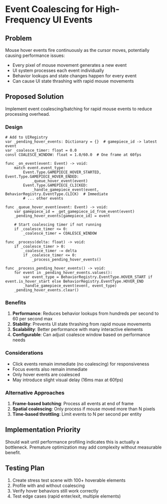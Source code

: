 # Event Coalescing for High-Frequency UI Events

## Problem

Mouse hover events fire continuously as the cursor moves, potentially causing performance issues:
- Every pixel of mouse movement generates a new event
- UI system processes each event individually
- Behavior lookups and state changes happen for every event
- Can cause UI state thrashing with rapid mouse movements

## Proposed Solution

Implement event coalescing/batching for rapid mouse events to reduce processing overhead.

### Design

```gdscript
# Add to UIRegistry
var _pending_hover_events: Dictionary = {}  # gamepiece_id -> latest event
var _coalesce_timer: float = 0.0
const COALESCE_WINDOW: float = 1.0/60.0  # One frame at 60fps

func _on_event(event: Event) -> void:
    match event.event_type:
        Event.Type.GAMEPIECE_HOVER_STARTED, Event.Type.GAMEPIECE_HOVER_ENDED:
            _queue_hover_event(event)
        Event.Type.GAMEPIECE_CLICKED:
            _handle_gamepiece_event(event, BehaviorRegistry.EventType.CLICK)  # Immediate
        # ... other events

func _queue_hover_event(event: Event) -> void:
    var gamepiece_id = _get_gamepiece_id_from_event(event)
    _pending_hover_events[gamepiece_id] = event
    
    # Start coalescing timer if not running
    if _coalesce_timer <= 0:
        _coalesce_timer = COALESCE_WINDOW

func _process(delta: float) -> void:
    if _coalesce_timer > 0:
        _coalesce_timer -= delta
        if _coalesce_timer <= 0:
            _process_pending_hover_events()

func _process_pending_hover_events() -> void:
    for event in _pending_hover_events.values():
        var event_type = BehaviorRegistry.EventType.HOVER_START if event.is_hover_start else BehaviorRegistry.EventType.HOVER_END
        _handle_gamepiece_event(event, event_type)
    _pending_hover_events.clear()
```

### Benefits

1. **Performance**: Reduces behavior lookups from hundreds per second to 60 per second max
2. **Stability**: Prevents UI state thrashing from rapid mouse movements
3. **Scalability**: Better performance with many interactive elements
4. **Configurable**: Can adjust coalesce window based on performance needs

### Considerations

- Click events remain immediate (no coalescing) for responsiveness
- Focus events also remain immediate
- Only hover events are coalesced
- May introduce slight visual delay (16ms max at 60fps)

### Alternative Approaches

1. **Frame-based batching**: Process all events at end of frame
2. **Spatial coalescing**: Only process if mouse moved more than N pixels
3. **Time-based throttling**: Limit events to N per second per entity

## Implementation Priority

Should wait until performance profiling indicates this is actually a bottleneck. Premature optimization may add complexity without measurable benefit.

## Testing Plan

1. Create stress test scene with 100+ hoverable elements
2. Profile with and without coalescing
3. Verify hover behaviors still work correctly
4. Test edge cases (rapid enter/exit, multiple elements)